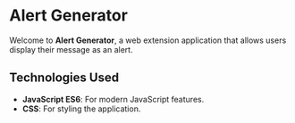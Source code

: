 # Alert Generator

Welcome to **Alert Generator**, a web extension application that allows users display their message as an alert.

## Technologies Used

- **JavaScript ES6**: For modern JavaScript features.
- **CSS**: For styling the application.
